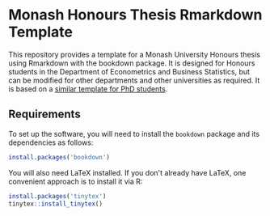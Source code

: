 Monash Honours Thesis Rmarkdown Template
=========================================

This repository provides a template for a Monash University Honours thesis using Rmarkdown with the bookdown package. It is designed for Honours students in the Department of Econometrics and Business Statistics, but can be modified for other departments and other universities as required. It is based on a [similar template for PhD students](https://github.com/robjhyndman/MonashThesis).

## Requirements

To set up the software, you will need to install the `bookdown` package and its dependencies as follows:

```r
install.packages('bookdown')
```

You will also need LaTeX installed. If you don't already have LaTeX, one convenient approach is to install it via R:

```r
install.packages('tinytex')
tinytex::install_tinytex()
```
